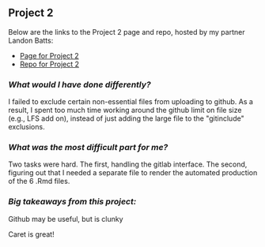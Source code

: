 ## **Project 2**

Below are the links to the Project 2 page and repo, hosted by my partner Landon Batts: 
- [Page for Project 2](https://lrbatts.github.io/Project2/)
- [Repo for Project 2](https://github.com/Lrbatts/Project2.git)

### *What would I have done differently?*  

I failed to exclude certain non-essential files from uploading to github.  As a result, I spent too much time working around the github limit on file size (e.g., LFS add on), instead of just adding the large file to the "gitinclude"  exclusions. 

### *What was the most difficult part for me?*  

Two tasks were hard.  The first, handling the gitlab interface.  The second, figuring out that I needed a separate file to render the automated production of the 6 .Rmd files. 

### *Big takeaways from this project:*  

Github may be useful, but is clunky

Caret is great!
